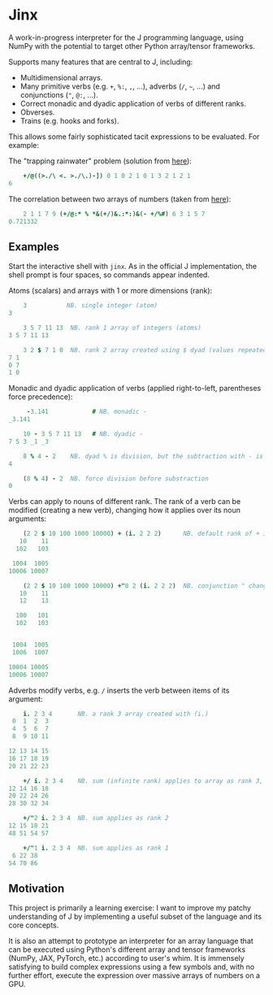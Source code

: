 # Jinx

A work-in-progress interpreter for the J programming language, using NumPy with the potential to target other Python array/tensor frameworks.

Supports many features that are central to J, including:
- Multidimensional arrays.
- Many primitive verbs (e.g. `+`, `%:`, `,`, ...), adverbs (`/`, `~`, ...) and conjunctions (`"`, `@:`, ...).
- Correct monadic and dyadic application of verbs of different ranks.
- Obverses.
- Trains (e.g. hooks and forks).

This allows some fairly sophisticated tacit expressions to be evaluated. For example:

The "trapping rainwater" problem (solution from [here](https://mmapped.blog/posts/04-square-joy-trapped-rain-water)):
```j
    +/@((>./\ <. >./\.)-]) 0 1 0 2 1 0 1 3 2 1 2 1
6
```
The correlation between two arrays of numbers (taken from [here](https://stackoverflow.com/a/44845495/3923281)):
```j
    2 1 1 7 9 (+/@:* % *&(+/)&.:*:)&(- +/%#) 6 3 1 5 7
0.721332
```

## Examples

Start the interactive shell with `jinx`. As in the official J implementation, the shell prompt is four spaces, so commands appear indented.

Atoms (scalars) and arrays with 1 or more dimensions (rank):
```j
    3           NB. single integer (atom)
3

    3 5 7 11 13  NB. rank 1 array of integers (atoms)
3 5 7 11 13

    3 2 $ 7 1 0  NB. rank 2 array created using $ dyad (values repeated to fill shape)
7 1
0 7
1 0
```

Monadic and dyadic application of verbs (applied right-to-left, parentheses force precedence):
```j
     -3.141            # NB. monadic -
_3.141

    10 - 3 5 7 11 13   # NB. dyadic -
7 5 3 _1 _3

    8 % 4 - 2    NB. dyad % is division, but the subtraction with - is done first
4

    (8 % 4) - 2  NB. force division before substraction
0
```

Verbs can apply to nouns of different rank. The rank of a verb can be modified (creating a new verb), changing how it applies over its noun arguments:
```j
    (2 2 $ 10 100 1000 10000) + (i. 2 2 2)      NB. default rank of + is (0 0)
   10    11
  102   103

 1004  1005
10006 10007

    (2 2 $ 10 100 1000 10000) +"0 2 (i. 2 2 2)  NB. conjunction " changes rank of + to (0 2)
   10    11
   12    13

  100   101
  102   103


 1004  1005
 1006  1007

10004 10005
10006 10007
```

Adverbs modify verbs, e.g. `/` inserts the verb between items of its argument:
```j
    i. 2 3 4       NB. a rank 3 array created with (i.)
 0  1  2  3
 4  5  6  7
 8  9 10 11

12 13 14 15
16 17 18 19
20 21 22 23

    +/ i. 2 3 4    NB. sum (infinite rank) applies to array as rank 3, the default
12 14 16 18
20 22 24 26
28 30 32 34

    +/"2 i. 2 3 4  NB. sum applies as rank 2
12 15 18 21
48 51 54 57

    +/"1 i. 2 3 4  NB. sum applies as rank 1
 6 22 38
54 70 86
```

## Motivation

This project is primarily a learning exercise: I want to improve my patchy understanding of J by implementing a useful subset of the language and its core concepts.

It is also an attempt to prototype an interpreter for an array language that can be executed using Python's different array and tensor frameworks (NumPy, JAX, PyTorch, etc.) according to user's whim. It is immensely satisfying to build complex expressions using a few symbols and, with no further effort, execute the expression over massive arrays of numbers on a GPU.